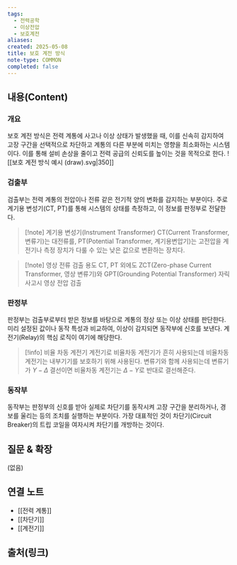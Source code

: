 ```yaml
---
tags:
  - 전력공학
  - 이상전압
  - 보호계전
aliases: 
created: 2025-05-08
title: 보호 계전 방식
note-type: COMMON
completed: false
---
```


## 내용(Content)
### 개요
보호 계전 방식은 전력 계통에 사고나 이상 상태가 발생했을 때, 이를 신속히 감지하여 고장 구간을 선택적으로 차단하고 계통의 다른 부분에 미치는 영향을 최소화하는 시스템이다. 이를 통해 설비 손상을 줄이고 전력 공급의 신뢰도를 높이는 것을 목적으로 한다.
![[보호 계전 방식 예시 (draw).svg|350]]
### 검출부
검출부는 전력 계통의 전압이나 전류 같은 전기적 양의 변화를 감지하는 부분이다. 주로 계기용 변성기(CT, PT)를 통해 시스템의 상태를 측정하고, 이 정보를 판정부로 전달한다.

>[!note] 계기용 변성기(Instrument Transformer)
>CT(Current Transformer, 변류기)는 대전류를, PT(Potential Transformer, 계기용변압기)는 고전압을 계전기나 측정 장치가 다룰 수 있는 낮은 값으로 변환하는 장치다.

>[!note] 영상 전류 검출 용도
>CT, PT 외에도 ZCT(Zero-phase Current Transformer, 영상 변류기)와 GPT(Grounding Potential Transformer) 자릭 사고시 영상 전압 검출
### 판정부
판정부는 검출부로부터 받은 정보를 바탕으로 계통의 정상 또는 이상 상태를 판단한다. 미리 설정된 값이나 동작 특성과 비교하여, 이상이 감지되면 동작부에 신호를 보낸다. 계전기(Relay)의 핵심 로직이 여기에 해당한다.

>[!info] 비율 차동 계전기
>계전기로 비율차동 계전기가 흔히 사용되는데 비율차동 계전기는 내부기기를 보호하기 위해 사용된다. 변류기와 함께 사용되는데 변류기가 $Y-\Delta$ 결선이면 비율차동 계전기는 $\Delta - Y$로 반대로 결선해준다.

### 동작부
동작부는 판정부의 신호를 받아 실제로 차단기를 동작시켜 고장 구간을 분리하거나, 경보를 울리는 등의 조치를 실행하는 부분이다. 가장 대표적인 것이 차단기(Circuit Breaker)의 트립 코일을 여자시켜 차단기를 개방하는 것이다.

## 질문 & 확장

(없음)

## 연결 노트
- [[전력 계통]]
- [[차단기]]
- [[계전기]]

## 출처(링크)